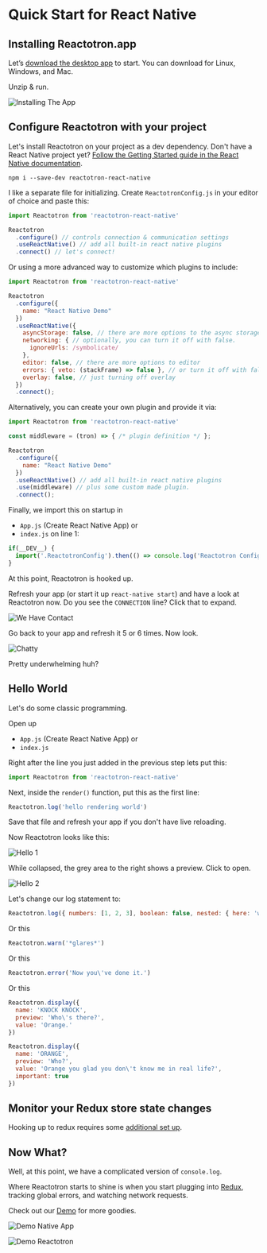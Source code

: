 # Quick Start for React Native

## Installing Reactotron.app

Let’s [download the desktop app](./installing.md) to start.  You can download for Linux, Windows, and Mac.

Unzip & run.

![Installing The App](./images/quick-start-react-js/installing.jpg)

## Configure Reactotron with your project

Let's install Reactotron on your project as a dev dependency. Don't have a React Native project yet? [Follow the Getting Started guide in the React Native documentation](https://facebook.github.io/react-native/docs/getting-started.html).

```
npm i --save-dev reactotron-react-native
```

I like a separate file for initializing.  Create `ReactotronConfig.js` in your editor of choice and paste this:

```js
import Reactotron from 'reactotron-react-native'

Reactotron
  .configure() // controls connection & communication settings
  .useReactNative() // add all built-in react native plugins
  .connect() // let's connect!
```

Or using a more advanced way to customize which plugins to include:

```js
import Reactotron from 'reactotron-react-native'

Reactotron
  .configure({
    name: "React Native Demo"
  })
  .useReactNative({
    asyncStorage: false, // there are more options to the async storage.
    networking: { // optionally, you can turn it off with false.
      ignoreUrls: /symbolicate/
    },
    editor: false, // there are more options to editor
    errors: { veto: (stackFrame) => false }, // or turn it off with false
    overlay: false, // just turning off overlay
  })
  .connect();
```

Alternatively, you can create your own plugin and provide it via:

```js
import Reactotron from 'reactotron-react-native'

const middleware = (tron) => { /* plugin definition */ };

Reactotron
  .configure({
    name: "React Native Demo"
  })
  .useReactNative() // add all built-in react native plugins
  .use(middleware) // plus some custom made plugin.
  .connect();
```

Finally, we import this on startup in
- `App.js` (Create React Native App) or
- `index.js`
on line 1:

```js
if(__DEV__) {
  import('.ReactotronConfig').then(() => console.log('Reactotron Configured'))
}
```

At this point, Reactotron is hooked up.

Refresh your app (or start it up `react-native start`) and have a look at Reactotron now.  Do you see the `CONNECTION` line?  Click that to expand.

![We Have Contact](./images/quick-start-react-native/first-connect.jpg)


Go back to your app and refresh it 5 or 6 times.  Now look.

![Chatty](./images/quick-start-react-native/spammy.jpg)

Pretty underwhelming huh?


## Hello World

Let's do some classic programming.

Open up
- `App.js` (Create React Native App) or
- `index.js`

Right after the line you just added in the previous step lets put this:

```js
import Reactotron from 'reactotron-react-native'
```

Next, inside the `render()` function, put this as the first line:

```js
Reactotron.log('hello rendering world')
```

Save that file and refresh your app if you don't have live reloading.

Now Reactotron looks like this:

![Hello 1](./images/quick-start-react-native/hello-1.jpg)

While collapsed, the grey area to the right shows a preview.  Click to open.

![Hello 2](./images/quick-start-react-native/hello-2.jpg)

Let's change our log statement to:

```js
Reactotron.log({ numbers: [1, 2, 3], boolean: false, nested: { here: 'we go' } })
```

Or this

```js
Reactotron.warn('*glares*')
```

Or this

```js
Reactotron.error('Now you\'ve done it.')
```

Or this

```js
Reactotron.display({
  name: 'KNOCK KNOCK',
  preview: 'Who\'s there?',
  value: 'Orange.'
})

Reactotron.display({
  name: 'ORANGE',
  preview: 'Who?',
  value: 'Orange you glad you don\'t know me in real life?',
  important: true
})
```

## Monitor your Redux store state changes

Hooking up to redux requires some [additional set up](https://github.com/infinitered/reactotron/blob/master/docs/plugin-redux.md).

## Now What?

Well, at this point, we have a complicated version of `console.log`.

Where Reactotron starts to shine is when you start plugging into [Redux](./plugin-redux.md), tracking global errors, and watching network requests.

Check out our [Demo](../packages/demo-react-native) for more goodies.

![Demo Native App](./images/quick-start-react-native/react-demo-native.jpg)

![Demo Reactotron](./images/quick-start-react-native/react-demo-native-reactotron.jpg)
